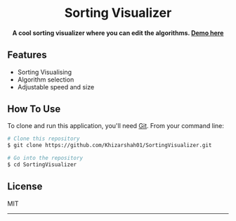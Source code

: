 
<h1 align="center">
  Sorting Visualizer
  <br>
</h1>

<h4 align="center">A cool sorting visualizer where you can edit the algorithms. <a href="https://khizarshah01.github.io/SortingVisualizer/">Demo here</a></h4>



## Features

* Sorting Visualising
* Algorithm selection
* Adjustable speed and size

## How To Use

To clone and run this application, you'll need [Git](https://git-scm.com). From your command line:

```bash
# Clone this repository
$ git clone https://github.com/Khizarshah01/SortingVisualizer.git

# Go into the repository
$ cd SortingVisualizer

```

## License

MIT

---
